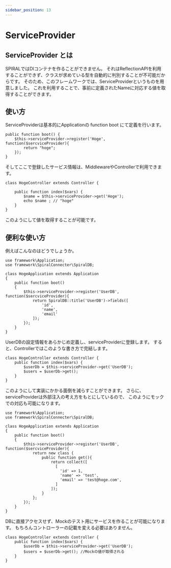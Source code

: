 ```yaml
---
sidebar_position: 13
---
```


# ServiceProvider

## ServiceProvider とは
SPIRALではDIコンテナを作ることができません。
それはReflectionAPIを利用することができず、クラスが求めている型を自動的に判別することが不可能だからです。
そのため、このフレームワークでは、ServiceProviderというものを用意しました。
これを利用することで、事前に定義されたNameに対応する値を取得することができます。

## 使い方
ServiceProviderは基本的にApplicationの function boot にて定義を行います。
~~~
public function boot() {
    $this->serviceProvider->register('Hoge', function($sercviceProvider){
        return "hoge";
    });
}
~~~

そしてここで登録したサービス情報は、MiddlewareやControllerで利用できます。

~~~
class HogeController extends Controller {

    public function index($vars) {
        $name = $this->serviceProvider->get('Hoge');
        echo $name ; // "hoge"
    }
}
~~~

このようにして値を取得することが可能です。

## 便利な使い方
例えばこんなのはどうでしょうか。
~~~
use framework\Application;
use framework\SpiralConnecter\SpiralDB;

class HogeApplication extends Application
{
    public function boot()
    {
        $this->serviceProvider->register('UserDB', function($sercviceProvider){
            return SpiralDB::title('UserDB')->fields([
                'id',
                'name',
                'email'
            ]);
        });
    }
}
~~~

UserDBの設定情報をあらかじめ定義し、serviceProviderに登録します。
すると、Controllerではこのような書き方で完結します。

~~~
class HogeController extends Controller {
    public function index($vars) {
        $userDb = $this->serviceProvider->get('UserDB');
        $users = $userDb->get();
    }
}
~~~

このようにして実装にかかる面倒を減らすことができます。
さらに、serviceProviderは外部注入の考え方をもとにしているので、
このようにモックでの対応も可能になります。

~~~
use framework\Application;
use framework\SpiralConnecter\SpiralDB;

class HogeApplication extends Application
{
    public function boot()
    {
        $this->serviceProvider->register('UserDB', function($sercviceProvider){
            return new class {
                public function get(){
                    return collect([
                      [
                        'id' => 1,
                        'name' => 'test',
                        'email' => 'test@hoge.com',
                      ]  
                    ]);
                }
            };
        });
    }
}
~~~

DBに直接アクセスせず、Mockのテスト用にサービスを作ることが可能になります。
もちろんコントローラーの記載を変える必要はありません。

~~~
class HogeController extends Controller {
    public function index($vars) {
        $userDb = $this->serviceProvider->get('UserDB');
        $users = $userDb->get(); //Mockの値が取得される
    }
}
~~~